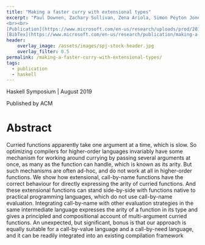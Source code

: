 ```yaml
---
title: "Making a faster curry with extensional types"
excerpt: "Paul Downen, Zachary Sullivan, Zena Ariola, Simon Peyton Jones. (2019). 
<br><br>
[Publication](https://www.microsoft.com/en-us/research/uploads/prod/2019/07/arity-haskell-symposium-2019.pdf){: .btn .btn--info ..btn--large}
[BibTex](https://www.microsoft.com/en-us/research/publication/making-a-faster-curry-with-extensional-types/bibtex/){: .btn .btn--info ..btn--large}"
header:
    overlay_image: /assets/images/spj-stock-header.jpg 
    overlay_filter: 0.5
permalink: /making-a-faster-curry-with-extensional-types/
tags: 
  - publication 
  - haskell
---
```

Haskell Symposium | August 2019

Published by ACM


# Abstract 
Curried functions apparently take one argument at a time, which is slow. So optimizing compilers for higher-order languages invariably have some mechanism for working around currying by passing several arguments at once, as many as the function can handle, which is known as its arity. But such mechanisms are often ad-hoc, and do not work at all in higher-order functions. We show how extensional, call-by-name functions have the correct behaviour for directly expressing the arity of curried functions. And these extensional functions can stand side-by-side with functions native to practical programming languages, which do not use call-by-name evaluation. Integrating call-by-name with other evaluation strategies in the same intermediate language expresses the arity of a function in its type and gives a principled and compositional account of multi-argument curried functions. An unexpected, but significant, bonus is that our approach is equally suitable for a call-by-value language and a call-by-need language, and it can be readily integrated into an existing compilation framework




